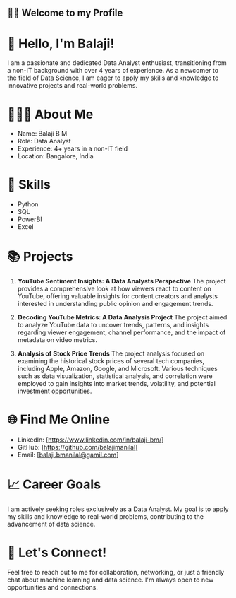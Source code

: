 <h2 align="left">🙏🏻 Welcome to my Profile </h2>

# 👋 Hello, I'm Balaji!
I am a passionate and dedicated Data Analyst enthusiast, transitioning from a non-IT background with over 4 years of experience. As a newcomer to the field of Data Science, I am eager to apply my skills and knowledge to innovative projects and real-world problems.

# 🧑🏻‍💼 About Me
* Name: Balaji B M
* Role: Data Analyst
* Experience: 4+ years in a non-IT field
* Location: Bangalore, India

# 🔧 Skills
* Python
* SQL
* PowerBI
* Excel

# 📚 Projects
1. **YouTube Sentiment Insights: A Data Analysts Perspective**
The project provides a comprehensive look at how viewers react to content on YouTube, offering valuable insights for content creators and analysts interested in understanding public opinion and engagement trends.

2. **Decoding YouTube Metrics: A Data Analysis Project**
The project aimed to analyze YouTube data to uncover trends, patterns, and insights regarding viewer engagement, channel performance, and the impact of metadata on video metrics.

3. **Analysis of Stock Price Trends**
The project analysis focused on examining the historical stock prices of several tech companies, including Apple, Amazon, Google, and Microsoft. Various techniques such as data visualization, statistical analysis, and correlation were employed to gain insights into market trends, volatility, and potential investment opportunities.

# 🌐 Find Me Online
* LinkedIn: [https://www.linkedin.com/in/balaji-bm/]
* GitHub: [https://github.com/balajimanilal]
* Email: [balaji.bmanilal@gamil.com]

# 📈 Career Goals
I am actively seeking roles exclusively as a Data Analyst. My goal is to apply my skills and knowledge to real-world problems, contributing to the advancement of data science.

# 💬 Let's Connect!
Feel free to reach out to me for collaboration, networking, or just a friendly chat about machine learning and data science. I'm always open to new opportunities and connections.

